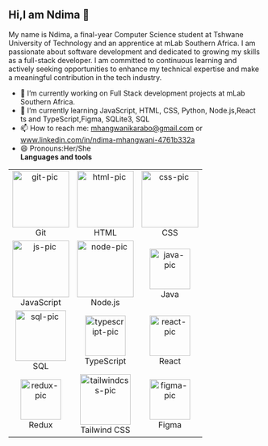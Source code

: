 ## Hi,I am Ndima 👋


My name is Ndima, a final-year Computer Science student at Tshwane University of Technology 
and an apprentice at mLab Southern Africa. I am passionate about software development and 
dedicated to growing my skills as a full-stack developer. I am committed to continuous learning
and actively seeking opportunities to enhance my technical expertise and make a meaningful contribution
in the tech industry.

- 🔭 I’m currently working on Full Stack development projects at mLab Southern Africa.
- 🌱 I’m currently learning JavaScript, HTML, CSS, Python, Node.js,React ts and TypeScript,Figma, SQLite3, SQL
- 📫 How to reach me: mhangwanikarabo@gmail.com or www.linkedin.com/in/ndima-mhangwani-4761b332a
- 😄 Pronouns:Her/She
  <br>
<strong>Languages and tools</strong>
<table>
  <tr>
    <td align="center">
      <img src="https://github.com/user-attachments/assets/19d42f66-22c0-42cc-b98d-e301c2e1a3d1" width="112" height="112" alt="git-pic" />
      <br/>Git
    </td>
    <td align="center">
      <img src="https://github.com/user-attachments/assets/3672e132-1fad-40b9-be77-fd00819e0fca" width="112" height="112" alt="html-pic" />
      <br/>HTML
    </td>
    <td align="center">
      <img src="https://github.com/user-attachments/assets/c4dc9e1b-7e75-4182-b156-94cc75855ecb" width="112" height="112" alt="css-pic" />
      <br/>CSS
    </td>
  </tr>
  <tr>
    <td align="center">
      <img src="https://github.com/user-attachments/assets/c8b132fe-9022-492e-b566-a07e4ee15c4b" width="112" height="112" alt="js-pic" />
      <br/>JavaScript
    </td>
    <td align="center">
      <img src="https://github.com/user-attachments/assets/4118f043-8993-4488-9d05-823a3a693a37" width="112" height="112" alt="node-pic" />
      <br/>Node.js
    </td>
    <td align="center">
      <img src="https://upload.wikimedia.org/wikipedia/en/3/30/Java_programming_language_logo.svg" width="80" alt="java-pic" />
      <br/>Java
    </td>
  </tr>
  <tr>
    <td align="center">
      <img src="https://upload.wikimedia.org/wikipedia/commons/8/87/Sql_data_base_with_logo.png" width="100" alt="sql-pic" />
      <br/>SQL
    </td>
    <td align="center">
      <img src="https://cdn.worldvectorlogo.com/logos/typescript.svg" width="80" alt="typescript-pic" />
      <br/>TypeScript
    </td>
    <td align="center">
      <img src="https://upload.wikimedia.org/wikipedia/commons/a/a7/React-icon.svg" width="80" alt="react-pic" />
      <br/>React
    </td>
  </tr>
  <tr>
    <td align="center">
      <img src="https://raw.githubusercontent.com/reduxjs/redux/master/logo/logo.png" width="80" alt="redux-pic" />
      <br/>Redux
    </td>
    <td align="center">
      <img src="https://raw.githubusercontent.com/tailwindlabs/tailwindcss/HEAD/.github/logo-light.svg" width="100" alt="tailwindcss-pic" />
      <br/>Tailwind CSS
    </td>
    <td align="center">
      <img src="https://upload.wikimedia.org/wikipedia/commons/3/33/Figma-logo.svg" width="80" alt="figma-pic" />
      <br/>Figma
    </td>
  </tr>
</table>








